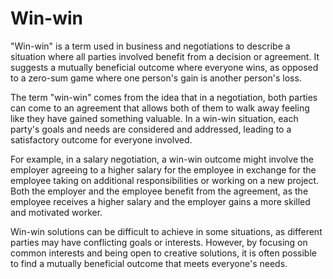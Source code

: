 # Win-win

"Win-win" is a term used in business and negotiations to describe a situation where all parties involved benefit from a decision or agreement. It suggests a mutually beneficial outcome where everyone wins, as opposed to a zero-sum game where one person's gain is another person's loss.

The term "win-win" comes from the idea that in a negotiation, both parties can come to an agreement that allows both of them to walk away feeling like they have gained something valuable. In a win-win situation, each party's goals and needs are considered and addressed, leading to a satisfactory outcome for everyone involved.

For example, in a salary negotiation, a win-win outcome might involve the employer agreeing to a higher salary for the employee in exchange for the employee taking on additional responsibilities or working on a new project. Both the employer and the employee benefit from the agreement, as the employee receives a higher salary and the employer gains a more skilled and motivated worker.

Win-win solutions can be difficult to achieve in some situations, as different parties may have conflicting goals or interests. However, by focusing on common interests and being open to creative solutions, it is often possible to find a mutually beneficial outcome that meets everyone's needs.